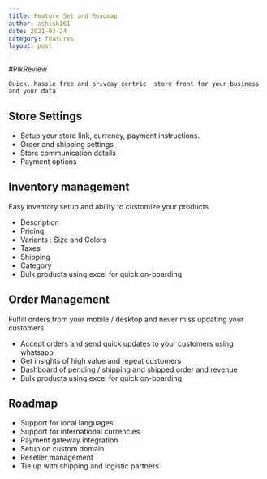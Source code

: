 ```yaml
---
title: Feature Set and Roadmap
author: ashish161
date: 2021-03-24
category: features
layout: post
---
```


#PikReview
    
    Quick, hassle free and privcay centric  store front for your business and your data 


## Store Settings
 - Setup your store link, currency, payment instructions.
 - Order and shipping settings 
 - Store communication details 
 - Payment options 
 
## Inventory  management
 Easy inventory setup and ability to customize your products    
 - Description
 - Pricing
 - Variants : Size and Colors
 - Taxes 
 - Shipping 
 - Category 
 - Bulk products using excel for quick on-boarding 

## Order Management 
Fulfill orders from your mobile / desktop and never miss updating your customers 
 - Accept orders and send quick updates to your customers using whatsapp 
 - Get insights of high value and repeat customers
 - Dashboard of pending / shipping and shipped order and revenue  
 - Bulk products using excel for quick on-boarding 

## Roadmap 
- Support for local languages 
- Support for international currencies 
- Payment gateway integration 
- Setup on custom domain 
- Reseller management
- Tie up with shipping and logistic partners   
